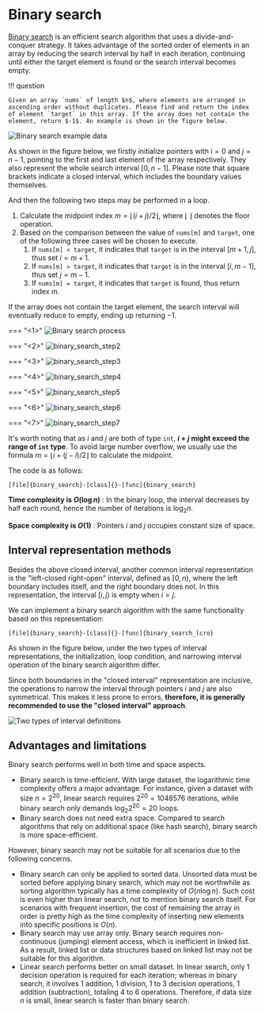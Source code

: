 # Binary search

<u>Binary search</u> is an efficient search algorithm that uses a divide-and-conquer strategy. It takes advantage of the sorted order of elements in an array by reducing the search interval by half in each iteration, continuing until either the target element is found or the search interval becomes empty.

!!! question

    Given an array `nums` of length $n$, where elements are arranged in ascending order without duplicates. Please find and return the index of element `target` in this array. If the array does not contain the element, return $-1$. An example is shown in the figure below.

![Binary search example data](binary_search.assets/binary_search_example.png)

As shown in the figure below, we firstly initialize pointers with $i = 0$ and $j = n - 1$, pointing to the first and last element of the array respectively. They also represent the whole search interval $[0, n - 1]$. Please note that square brackets indicate a closed interval, which includes the boundary values themselves.

And then the following two steps may be performed in a loop.

1. Calculate the midpoint index $m = \lfloor {(i + j) / 2} \rfloor$, where $\lfloor \: \rfloor$ denotes the floor operation.
2. Based on the comparison between the value of `nums[m]` and `target`, one of the following three cases will be chosen to execute.
    1. If `nums[m] < target`, it indicates that `target` is in the interval $[m + 1, j]$, thus set $i = m + 1$.
    2. If `nums[m] > target`, it indicates that `target` is in the interval $[i, m - 1]$, thus set $j = m - 1$.
    3. If `nums[m] = target`, it indicates that `target` is found, thus return index $m$.

If the array does not contain the target element, the search interval will eventually reduce to empty, ending up returning $-1$.

=== "<1>"
    ![Binary search process](binary_search.assets/binary_search_step1.png)

=== "<2>"
    ![binary_search_step2](binary_search.assets/binary_search_step2.png)

=== "<3>"
    ![binary_search_step3](binary_search.assets/binary_search_step3.png)

=== "<4>"
    ![binary_search_step4](binary_search.assets/binary_search_step4.png)

=== "<5>"
    ![binary_search_step5](binary_search.assets/binary_search_step5.png)

=== "<6>"
    ![binary_search_step6](binary_search.assets/binary_search_step6.png)

=== "<7>"
    ![binary_search_step7](binary_search.assets/binary_search_step7.png)

It's worth noting that as $i$ and $j$ are both of type `int`, **$i + j$ might exceed the range of `int` type**. To avoid large number overflow, we usually use the formula $m = \lfloor {i + (j - i) / 2} \rfloor$ to calculate the midpoint.

The code is as follows:

```src
[file]{binary_search}-[class]{}-[func]{binary_search}
```

**Time complexity is $O(\log n)$** : In the binary loop, the interval decreases by half each round, hence the number of iterations is $\log_2 n$.

**Space complexity is $O(1)$** : Pointers $i$ and $j$ occupies constant size of space.

## Interval representation methods

Besides the above closed interval, another common interval representation is the "left-closed right-open" interval, defined as $[0, n)$, where the left boundary includes itself, and the right boundary does not. In this representation, the interval $[i, j)$ is empty when $i = j$.

We can implement a binary search algorithm with the same functionality based on this representation:

```src
[file]{binary_search}-[class]{}-[func]{binary_search_lcro}
```

As shown in the figure below, under the two types of interval representations, the initialization, loop condition, and narrowing interval operation of the binary search algorithm differ.

Since both boundaries in the "closed interval" representation are inclusive, the operations to narrow the interval through pointers $i$ and $j$ are also symmetrical. This makes it less prone to errors, **therefore, it is generally recommended to use the "closed interval" approach**.

![Two types of interval definitions](binary_search.assets/binary_search_ranges.png)

## Advantages and limitations

Binary search performs well in both time and space aspects.

- Binary search is time-efficient. With large dataset, the logarithmic time complexity offers a major advantage. For instance, given a dataset with size $n = 2^{20}$, linear search requires $2^{20} = 1048576$ iterations, while binary search only demands $\log_2 2^{20} = 20$ loops.
- Binary search does not need extra space. Compared to search algorithms that rely on additional space (like hash search), binary search is more space-efficient.

However, binary search may not be suitable for all scenarios due to the following concerns.

- Binary search can only be applied to sorted data. Unsorted data must be sorted before applying binary search, which may not be worthwhile as sorting algorithm typically has a time complexity of $O(n \log n)$. Such cost is even higher than linear search, not to mention binary search itself. For scenarios with frequent insertion, the cost of remaining the array in order is pretty high as the time complexity of inserting new elements into specific positions is $O(n)$.
- Binary search may use array only. Binary search requires non-continuous (jumping) element access, which is inefficient in linked list. As a result, linked list or data structures based on linked list may not be suitable for this algorithm.
- Linear search performs better on small dataset. In linear search, only 1 decision operation is required for each iteration; whereas in binary search, it involves 1 addition, 1 division, 1 to 3 decision operations, 1 addition (subtraction), totaling 4 to 6 operations. Therefore, if data size $n$ is small, linear search is faster than binary search.
